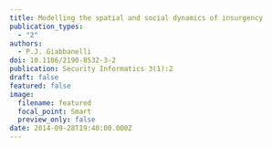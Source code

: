 ```yaml
---
title: Modelling the spatial and social dynamics of insurgency
publication_types:
  - "2"
authors:
  - P.J. Giabbanelli
doi: 10.1186/2190-8532-3-2
publication: Security Informatics 3(1):2
draft: false
featured: false
image:
  filename: featured
  focal_point: Smart
  preview_only: false
date: 2014-09-28T19:40:00.000Z
---
```

